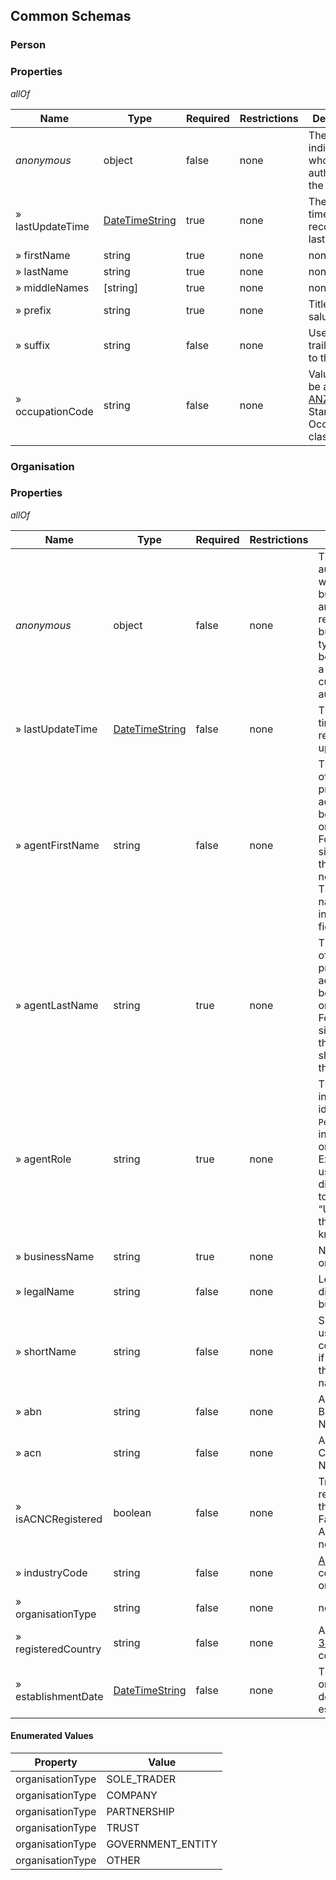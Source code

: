 <h2 id="tocCommonCommonSchemas">Common Schemas</h2>

<a id="schemaperson"></a>
<h3 id="tocSperson">Person</h3>


### Properties

*allOf*

|Name|Type|Required|Restrictions|Description|
|---|---|---|---|---|
|*anonymous*|object|false|none|The individual who authorised the session.|
|» lastUpdateTime|[DateTimeString](#common-field-types)|true|none|The date and time this this record was last updated.|
|» firstName|string|true|none|none|
|» lastName|string|true|none|none|
|» middleNames|[string]|true|none|none|
|» prefix|string|true|none|Title or salutation.|
|» suffix|string|false|none|Used for a trailing suffix to the name.|
|» occupationCode|string|false|none|Value should be a valid [ANZCO v1.2](http://www.abs.gov.au/ANZSCO) Standard Occupation classification.|




<a id="schemaorganisation"></a>
<h3 id="tocSorganisation">Organisation</h3>


### Properties

*allOf*

|Name|Type|Required|Restrictions|Description|
|---|---|---|---|---|
|*anonymous*|object|false|none|The authorisation was given to a business agent and this type represents that business.  This type should not be used where a retail customer was authorised.|
|» lastUpdateTime|[DateTimeString](#common-field-types)|false|none|The date and time this this record was last updated.|
|» agentFirstName|string|false|none|The first name of the individual providing access on behalf of the organisation. For people with single names this field need not be present.  The single name should be in the lastName field|
|» agentLastName|string|true|none|The last name of the individual providing access on behalf of the organisation. For people with single names the single name should be in this field|
|» agentRole|string|true|none|The role of the individual identifed by the `Person` record in this organisation.  Expected to be used for display.  Default to “Unspecified” if the role is not known|
|» businessName|string|true|none|Name of the organisation.|
|» legalName|string|false|none|Legal name, if different to the business name.|
|» shortName|string|false|none|Short name used for communication, if different to the business name.|
|» abn|string|false|none|Australian Business Number.|
|» acn|string|false|none|Australian Company Number.|
|» isACNCRegistered|boolean|false|none|True if registered with the ACNC. False if not. Absent or null if not confirmed.|
|» industryCode|string|false|none|[ANZIC (2006)](http://www.abs.gov.au/ausstats/abs@.nsf/mf/1292.0) code for the organisation.|
|» organisationType|string|false|none|none|
|» registeredCountry|string|false|none|A valid [ISO 3166 Alpha-3](https://www.iso.org/iso-3166-country-codes.html) country code.|
|» establishmentDate|[DateTimeString](#common-field-types)|false|none|The date the organisation described was established.|

#### Enumerated Values

|Property|Value|
|---|---|
|organisationType|SOLE_TRADER|
|organisationType|COMPANY|
|organisationType|PARTNERSHIP|
|organisationType|TRUST|
|organisationType|GOVERNMENT_ENTITY|
|organisationType|OTHER|
